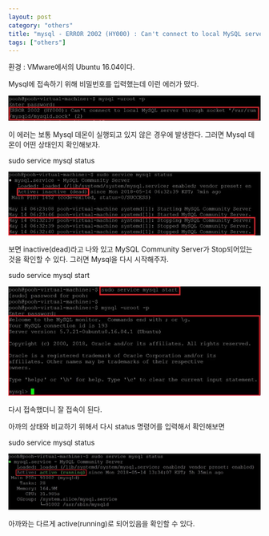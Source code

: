 ```yaml
---
layout: post
category: "others"
title: "mysql - ERROR 2002 (HY000) : Can't connect to local MySQL server through socket '/var/run/mysqld/mysqld.sock' (2) "
tags: ["others"]
---
```

환경 : VMware에서의 Ubuntu 16.04이다.

Mysql에 접속하기 위해 비밀번호를 입력했는데 이런 에러가 떴다.

<img src="https://github.com/P00HP00H/P00HP00H.github.io/blob/master/img/Others/4.JPG?raw=true" width="750px">

이 에러는 보통 Mysql 데몬이 실행되고 있지 않은 경우에 발생한다. 그러면 Mysql 데몬이 어떤 상태인지 확인해보자.

sudo service mysql status

<img src="https://github.com/P00HP00H/P00HP00H.github.io/blob/master/img/Others/5.JPG?raw=true" width="750px">

보면 inactive(dead)라고 나와 있고 MySQL Community Server가 Stop되어있는 것을 확인할 수 있다. 그러면 Mysql을 다시 시작해주자.

sudo service mysql start

<img src="https://github.com/P00HP00H/P00HP00H.github.io/blob/master/img/Others/6.JPG?raw=true" width="750px">

다시 접속했더니 잘 접속이 된다.

아까의 상태와 비교하기 위해서 다시 status 명령어를 입력해서 확인해보면

sudo service mysql status

<img src="https://github.com/P00HP00H/P00HP00H.github.io/blob/master/img/Others/7.JPG?raw=true" width="750px">

아까와는 다르게 active(running)로 되어있음을 확인할 수 있다.

